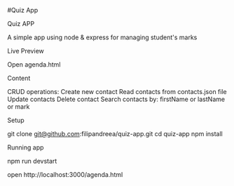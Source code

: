 #Quiz App

Quiz APP

A simple app using node & express for managing student's marks

Live Preview

Open agenda.html

Content

CRUD operations:
Create new contact
Read contacts from contacts.json file
Update contacts
Delete contact
Search contacts
by: firstName or lastName or mark

Setup

git clone git@github.com:filipandreea/quiz-app.git
cd quiz-app
npm install

Running app

npm run devstart

open http://localhost:3000/agenda.html